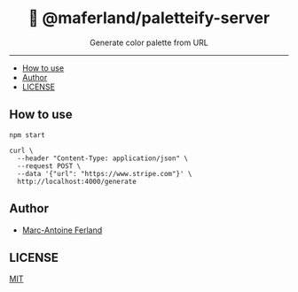 <div align="center">
<h1>🎨 @maferland/paletteify-server</h1>

<p>Generate color palette from URL</p>
</div>

---

<!-- START doctoc generated TOC please keep comment here to allow auto update -->
<!-- DON'T EDIT THIS SECTION, INSTEAD RE-RUN doctoc TO UPDATE -->

- [How to use](#how-to-use)
- [Author](#author)
- [LICENSE](#license)

<!-- END doctoc generated TOC please keep comment here to allow auto update -->

## How to use

```shell
npm start
```

```shell
curl \
  --header "Content-Type: application/json" \
  --request POST \
  --data '{"url": "https://www.stripe.com"}' \
  http://localhost:4000/generate
```

## Author

- [Marc-Antoine Ferland](https://maferland.com)

## LICENSE

[MIT](LICENSE)
